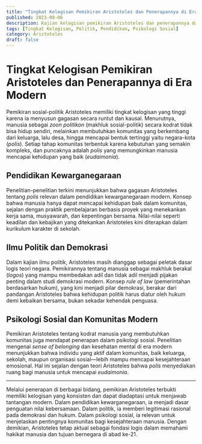 ```yaml
---
title: "Tingkat Kelogisan Pemikiran Aristoteles dan Penerapannya di Era Modern"
published: 2023-08-06
description: Kajian kelogisan pemikiran Aristoteles dan penerapannya dalam pendidikan, politik, dan psikologi sosial di abad ke-21.
tags: [Tingkat Kelogisan, Politik, Pendidikan, Psikologi Sosial]
category: Aristoteles
draft: false
---
```


# Tingkat Kelogisan Pemikiran Aristoteles dan Penerapannya di Era Modern

Pemikiran sosial-politik Aristoteles memiliki tingkat kelogisan yang tinggi karena ia menyusun gagasan secara runtut dan kausal. Menurutnya, manusia sebagai *zoon politikon* (makhluk sosial-politik) secara kodrat tidak bisa hidup sendiri, melainkan membutuhkan komunitas yang berkembang dari keluarga, lalu desa, hingga mencapai bentuk tertinggi yaitu negara-kota (*polis*). Setiap tahap komunitas terbentuk karena kebutuhan yang semakin kompleks, dan puncaknya adalah *polis* yang memungkinkan manusia mencapai kehidupan yang baik (*eudaimonia*).

## Pendidikan Kewarganegaraan

Penelitian-penelitian terkini menunjukkan bahwa gagasan Aristoteles tentang *polis* relevan dalam pendidikan kewarganegaraan modern. Konsep bahwa manusia hanya dapat mencapai kehidupan baik dalam komunitas, sejalan dengan praktik pembelajaran berbasis proyek yang menekankan kerja sama, musyawarah, dan kepentingan bersama. Nilai-nilai seperti keadilan dan kebajikan yang ditekankan Aristoteles kini diterapkan dalam kurikulum karakter di sekolah.

## Ilmu Politik dan Demokrasi

Dalam kajian ilmu politik, Aristoteles masih dianggap sebagai peletak dasar logis teori negara. Pemikirannya tentang manusia sebagai makhluk berakal (*logos*) yang mampu membedakan adil dan tidak adil menjadi pijakan penting dalam studi demokrasi modern. Konsep *rule of law* (pemerintahan berdasarkan hukum), yang kini menjadi pilar demokrasi, berakar dari pandangan Aristoteles bahwa kehidupan politik harus diatur oleh hukum demi kebaikan bersama, bukan sekadar kehendak penguasa.

## Psikologi Sosial dan Komunitas Modern

Pemikiran Aristoteles tentang kodrat manusia yang membutuhkan komunitas juga mendapat penerapan dalam psikologi sosial. Penelitian mengenai *sense of belonging* dan kesehatan mental di era modern menunjukkan bahwa individu yang aktif dalam komunitas, baik keluarga, sekolah, maupun organisasi sosial—lebih mampu mencapai kesejahteraan emosional. Hal ini sejalan dengan teori Aristoteles bahwa *polis* menyediakan ruang bagi manusia untuk mencapai *eudaimonia*.

---

Melalui penerapan di berbagai bidang, pemikiran Aristoteles terbukti memiliki kelogisan yang konsisten dan dapat diadaptasi untuk menjawab tantangan modern. Dalam pendidikan kewarganegaraan, ia menjadi dasar penguatan nilai kebersamaan. Dalam politik, ia memberi legitimasi rasional pada demokrasi dan hukum. Dalam psikologi sosial, ia relevan untuk menjelaskan pentingnya komunitas bagi kesejahteraan manusia. Dengan demikian, Aristoteles tetap aktual sebagai fondasi logis dalam memahami hakikat manusia dan tujuan bernegara di abad ke-21.
